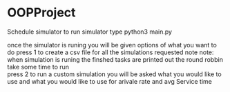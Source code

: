 # OOPProject
Schedule simulator
to run simulator type 
python3 main.py 

once the simulator is runing you will be given options of what you want to do 
press 1 to create a csv file for all the simulations requested note 
  note: when simulation is runing the finshed tasks are printed out 
  the round robbin take some time to run   
press 2 to run a custom simulation you will be asked what you would like to use and 
what you would like to use for arivale rate and avg Service time 



